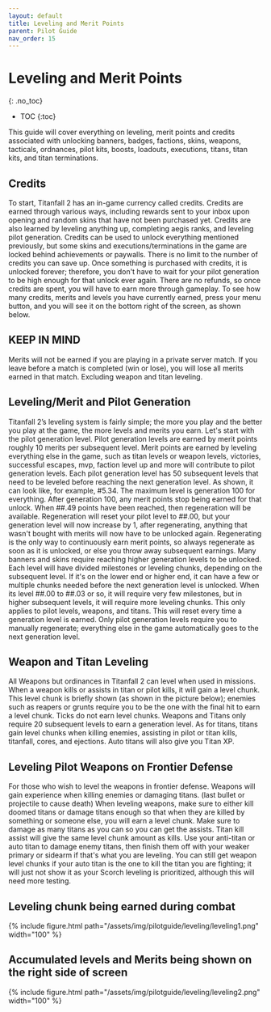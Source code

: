 ```yaml
---
layout: default
title: Leveling and Merit Points
parent: Pilot Guide
nav_order: 15
---
```


# Leveling and Merit Points
{: .no_toc}

- TOC
{:toc}

This guide will cover everything on leveling, merit points and credits associated with unlocking banners, badges, factions, skins, weapons, tacticals, ordnances, pilot kits, boosts, loadouts, executions, titans, titan kits, and titan terminations. 

## Credits

To start, Titanfall 2 has an in-game currency called credits. Credits are earned through various ways, including rewards sent to your inbox upon opening and random skins that have not been purchased yet. Credits are also learned by leveling anything up, completing aegis ranks, and leveling pilot generation. Credits can be used to unlock everything mentioned previously, but some skins and executions/terminations in the game are locked behind achievements or paywalls. There is no limit to the number of credits you can save up. Once something is purchased with credits, it is unlocked forever; therefore, you don't have to wait for your pilot generation to be high enough for that unlock ever again. There are no refunds, so once credits are spent, you will have to earn more through gameplay. To see how many credits, merits and levels you have currently earned, press your menu button, and you will see it on the bottom right of the screen, as shown below.

## KEEP IN MIND

Merits will not be earned if you are playing in a private server match. If you leave before a match is completed (win or lose), you will lose all merits earned in that match. Excluding weapon and titan leveling. 

## Leveling/Merit and Pilot Generation 

Titanfall 2’s leveling system is fairly simple; the more you play and the better you play at the game, the more levels and merits you earn. Let's start with the pilot generation level. Pilot generation levels are earned by merit points roughly 10 merits per subsequent level. Merit points are earned by leveling everything else in the game, such as titan levels or weapon levels, victories, successful escapes, mvp, faction level up and more will contribute to pilot generation levels. Each pilot generation level has 50 subsequent levels that need to be leveled before reaching the next generation level. As shown, it can look like, for example, #5.34. The maximum level is generation 100 for everything. After generation 100, any merit points stop being earned for that unlock. When ##.49 points have been reached, then regeneration will be available. Regeneration will reset your pilot level to ##.00, but your generation level will now increase by 1, after regenerating, anything that wasn't bought with merits will now have to be unlocked again. Regenerating is the only way to continuously earn merit points, so always regenerate as soon as it is unlocked, or else you throw away subsequent earnings. Many banners and skins require reaching higher generation levels to be unlocked. Each level will have divided milestones or leveling chunks, depending on the subsequent level. If it's on the lower end or higher end, it can have a few or multiple chunks needed before the next generation level is unlocked. When its level ##.00 to ##.03 or so, it will require very few milestones, but in higher subsequent levels, it will require more leveling chunks. This only applies to pilot levels, weapons, and titans. This will reset every time a generation level is earned. Only pilot generation levels require you to manually regenerate; everything else in the game automatically goes to the next generation level. 

## Weapon and Titan Leveling 

All Weapons but ordinances in Titanfall 2 can level when used in missions. When a weapon kills or assists in titan or pilot kills, it will gain a level chunk. This level chunk is briefly shown (as shown in the picture below); enemies such as reapers or grunts require you to be the one with the final hit to earn a level chunk. Ticks do not earn level chunks. Weapons and Titans only require 20 subsequent levels to earn a generation level. As for titans, titans gain level chunks when killing enemies, assisting in pilot or titan kills, titanfall, cores, and ejections. Auto titans will also give you Titan XP. 

## Leveling Pilot Weapons on Frontier Defense

For those who wish to level the weapons in frontier defense. Weapons will gain experience when killing enemies or damaging titans. (last bullet or projectile to cause death) When leveling weapons, make sure to either kill doomed titans or damage titans enough so that when they are killed by something or someone else, you will earn a level chunk. Make sure to damage as many titans as you can so you can get the assists. Titan kill assist will give the same level chunk amount as kills. Use your anti-titan or auto titan to damage enemy titans, then finish them off with your weaker primary or sidearm if that's what you are leveling. You can still get weapon level chunks if your auto titan is the one to kill the titan you are fighting; it will just not show it as your Scorch leveling is prioritized, although this will need more testing. 


## Leveling chunk being earned during combat

{% include figure.html 
  path="/assets/img/pilotguide/leveling/leveling1.png"
  width="100"
%}

## Accumulated levels and Merits being shown on the right side of screen 

{% include figure.html 
  path="/assets/img/pilotguide/leveling/leveling2.png"
  width="100"
%}